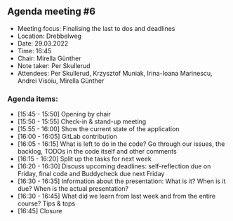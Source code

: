 ## Agenda meeting #6

- Meeting focus: Finalising the last to dos and deadlines
- Location: Drebbelweg
- Date: 29.03.2022
- Time: 16:45
- Chair: Mirella Günther
- Note taker: Per Skullerud
- Attendees: Per Skullerud, Krzysztof Muniak, Irina-Ioana Marinescu, Andrei Visoiu, Mirella Günther

### Agenda items:

- [15:45 - 15:50] Opening by chair
- [15:50 - 15:55] Check-in & stand-up meeting
- [15:55 - 16:00] Show the current state of the application
- [16:00 - 16:05] GitLab contribution
- [16:05 - 16:15] What is left to do in the code? Go through our issues, the backlog, TODOs in the code itself and other comments
- [16:15 - 16:20] Split up the tasks for next week
- [16:20 - 16:30] Discuss upcoming deadlines: self-reflection due on Friday, final code and Buddycheck due next Friday
- [16:30 - 16:35] Information about the presentation: What is it? When is it due? When is the actual presentation?
- [16:30 - 16:45] What did we learn from last week and from the entire course? Tips & tops
- [16:45] Closure

